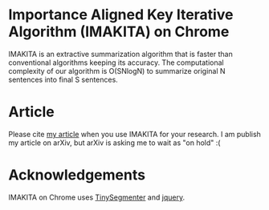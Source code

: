 # Importance Aligned Key Iterative Algorithm (IMAKITA) on Chrome

IMAKITA is an extractive summarization algorithm that is faster than conventional algorithms keeping its accuracy. The computational complexity of our algorithm is O(SNlogN) to summarize original N sentences into final S sentences.

# Article
Please cite [my article](https://github.com/qhapaq-49/imakita/releases/tag/article) when you use IMAKITA for your research. I am publish my article on arXiv, but arXiv is asking me to wait as "on hold" :(


# Acknowledgements
IMAKITA on Chrome uses [TinySegmenter](http://chasen.org/~taku/software/TinySegmenter/) and [jquery](https://jquery.org/license/).

